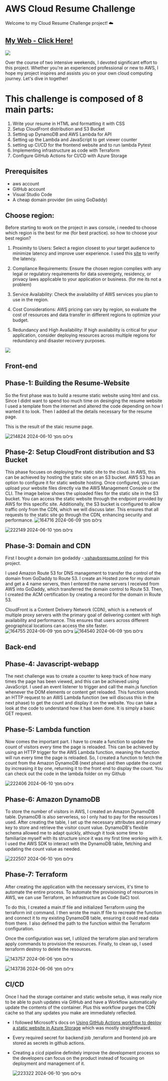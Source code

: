 # AWS Cloud Resume Challenge
Welcome to my Cloud Resume Challenge project! ☁️

## [My Web - Click Here!](https://yahavbsresume.online)

<img src="website/assets/work/05.png">


Over the course of two intensive weekends, I devoted significant effort to this project. Whether you're an experienced professional or new to AWS, I hope my project inspires and assists you on your own cloud computing journey. Let's dive in together!

# This challenge is composed of 8 main parts:

1. Write your resume in HTML and formatting it with CSS
2. Setup CloudFront distribution and S3 Bucket
4. Setting up DynamoDB and AWS Lambda for API
5. Setting up the Lambda and JavaScript to get viewer counter
6. setting up CI/CD for the frontend website and to run lambda Pytest 
7. Implementing infrastructure as code with Terraform
8. Configure GitHub Actions for CI/CD with Azure Storage


## Prerequisites
- aws account
- GitHub account
- Visual Studio Code
- A cheap domain provider (im using GoDaddy)

## Choose region: 
Before starting to work on the project in aws console, i needed to choose which region is the best for me (for best practice).
so how to choose your best region? 
1. Proximity to Users: Select a region closest to your target audience to minimize latency and improve user experience. 
I used this <a href="https://awsspeedtest.com/latency"> site</a>  to verify the latency.

2. Compliance Requirements: Ensure the chosen region complies with any legal or regulatory requirements for data sovereignty, residency, or privacy laws applicable to your application or business. (for me its not a problem)

3. Service Availability: Check the availability of AWS services you plan to use in the region. 

4. Cost Considerations: AWS pricing can vary by region, so evaluate the cost of resources and data transfer in different regions to optimize your budget.

5. Redundancy and High Availability: If high availability is critical for your application, consider deploying resources across multiple regions for redundancy and disaster recovery purposes.

<img src="https://github.com/DorAvissar/Resume_Challenge_AWS/blob/main/website/assets/latancycheck.png?raw=true">

## Front-end

## Phase-1: Building the Resume-Website
<p>So the first phase was to build a resume static website using html and css. Since I didnt want to spend too much time on desinging the resume website I used a template from the internet and altered the code depending on how I wanted it to look. Then I added all the details necessary for the resume page.</p>
This is the result of the staic resume page.        

![צילום מסך 2024-06-10 214824](https://github.com/yahav123456/aws_resume_challenge/assets/166650066/76f1cde7-1204-4b37-9f86-bdd31d0bc351)



## Phase-2: Setup CloudFront distribution and S3 Bucket
This phase focuses on deploying the static site to the cloud. In AWS, this can be achieved by hosting the static site on an S3 bucket. 
AWS S3 has an option to configure it for static website hosting. Once configured, you can upload your website files directly via the AWS Management Console or the CLI. 
The image below shows the uploaded files for the static site in the S3 bucket.
You can access the static website through the endpoint provided by AWS for this specific site. 
Additionally, the S3 bucket is configured to allow traffic only from the CDN, which we will discuss later. This ensures that all requests to the static site go through the CDN, enhancing security and performance.
![צילום מסך 2024-06-09 164716](https://github.com/yahav123456/aws_resume_challenge/assets/166650066/82011874-f0d8-4d44-a132-e68233d78819)

![צילום מסך 2024-06-10 222149](https://github.com/yahav123456/aws_resume_challenge/assets/166650066/a30dee86-f4e3-47b0-b61b-02bd4147ab83)


## Phase-3: Domain and CDN
First I bought a domain (on godaddy -<a href="https://yahavbsresume.online/"> yahavbsresume.online</a>) for this project. 

I used Amazon Route 53 for DNS management to transfer the control of the domain from GoDaddy to Route 53. I create an Hosted zone for my domain and get a 4 name servers, then I entered the name servers I received from AWS into GoDaddy, which transferred the domain control to Route 53. Then, I created the ACM certification by creating a record for the domain in Route 53.

CloudFront is a Content Delivery Network (CDN), which is a network of multiple proxy servers with the primary goal of delivering content with high availability and performance. This ensures that users across different geographical locations can access the site faster.
![צילום מסך 2024-06-09 164755](https://github.com/yahav123456/aws_resume_challenge/assets/166650066/316cd9d4-de60-4863-9ae5-1ece81a95431)
![צילום מסך 2024-06-09 164540](https://github.com/yahav123456/aws_resume_challenge/assets/166650066/83628a59-6b15-499e-85d3-a4ca77157cdf)

  

## Back-end
## Phase-4: Javascript-webapp
The next challenge was to create a counter to keep track of how many times the page has been viewed, and this can be achieved using JavaScript. I used an event listener to trigger and call the main.js function whenever the DOM elements or content get reloaded. This function sends an HTTP request to an AWS Lambda function (we will discuss this in the next phase) to get the count and display it on the website. You can take a look at the code to understand how it has been done. It is simply a basic GET request.

## Phase-5: Lambda function
Now comes the important part. I have to create a function to update the count of visitors every time the page is reloaded. This can be achieved by using an HTTP trigger for the AWS Lambda function, meaning the function will run every time the page is reloaded. So, I created a function to fetch the count from the Amazon DynamoDB (next phase) and then update the count by increasing it by one, returning it to the front end to display the count.
You can check out the code in the  lambda folder on my Github

![צילום מסך 2024-06-10 222406](https://github.com/yahav123456/aws_resume_challenge/assets/166650066/a0f000c8-9a42-425a-b0fd-3fb73315ceef)


## Phase-6: Amazon DynamoDB
To store the number of visitors in AWS, I created an Amazon DynamoDB table. DynamoDB is also serverless, so I only had to pay for the resources I used. After creating the table, I set up the necessary attributes and primary key to store and retrieve the visitor count value. DynamoDB's flexible schema allowed me to adapt quickly, although it took some time to familiarize myself with its structure since it was my first time working with it. I used the AWS SDK to interact with the DynamoDB table, fetching and updating the count value as needed. 

![צילום מסך 2024-06-10 222507](https://github.com/yahav123456/aws_resume_challenge/assets/166650066/44c16615-82fa-42be-a7a5-a97252eb6102)


## Phase-7: Terraform

After creating the application with the necessary services, it's time to automate the entire process. To automate the provisioning of resources in AWS, we can use Terraform, an Infrastructure as Code (IaC) tool.

To do this, I created a main.tf file and initialized Terraform using the terraform init command. I then wrote the main.tf file to recreate the function and connect it to my existing DynamoDB table, ensuring it could read data from there. I also defined the path to the function within the Terraform configuration.

Once the configuration was set, I utilized the terraform plan and terraform apply commands to provision the resources. Finally, to clean up, I used terraform destroy to delete the resources.

![צילום מסך 2024-06-06 143757](https://github.com/yahav123456/aws_resume_challenge/assets/166650066/57afe6db-a5f4-4e15-b2ee-e3248c00d099)

![צילום מסך 2024-06-06 143736](https://github.com/yahav123456/aws_resume_challenge/assets/166650066/08aeb539-9017-40f8-8e1a-4b87bc774ef4)



## CI/CD
Once I had the storage container and static website setup, it was really nice to be able to push updates via GitHub and have a Workflow automatically update the contents of the container. Plus this workflow purges the CDN cache so that any updates you make are immediately reflected.
- I followed Microsoft's docs on [Using GitHub Actions workflow to deploy a static website in Azure Storage](https://learn.microsoft.com/en-us/azure/storage/blobs/storage-blobs-static-site-github-actions?tabs=userlevel) which was mostly straightfoward. 
- Every required secret for backend job ,terraform and frontend job are stored as secrets in github actions. 
- Creating a cicd pipeline definitely improve the development process so the developers can focus on the product instead of focusing on deployment and management of it.

  ![צילום מסך 2024-06-10 223322](https://github.com/yahav123456/aws_resume_challenge/assets/166650066/9ab91a77-6c40-4f24-9cdd-fbf865f3e2e7)


